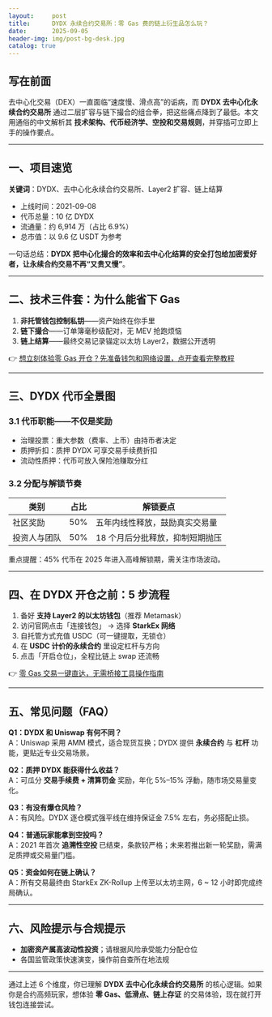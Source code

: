 ```yaml
---
layout:     post
title:      DYDX 永续合约交易所：零 Gas 费的链上衍生品怎么玩？
date:       2025-09-05
header-img: img/post-bg-desk.jpg
catalog: true
---
```


## 写在前面
去中心化交易（DEX）一直面临“速度慢、滑点高”的诟病，而 **DYDX 去中心化永续合约交易所** 通过二层扩容与链下撮合的组合拳，把这些痛点降到了最低。本文用通俗的中文解析其 **技术架构、代币经济学、空投和交易规则**，并穿插可立即上手的操作要点。

---

## 一、项目速览
**关键词**：DYDX、去中心化永续合约交易所、Layer2 扩容、链上结算

- 上线时间：2021-09-08  
- 代币总量：10 亿 DYDX  
- 流通量：约 6,914 万（占比 6.9%）  
- 总市值：以 9.6 亿 USDT 为参考  

一句话总结：**DYDX 把中心化撮合的效率和去中心化结算的安全打包给加密爱好者，让永续合约交易不再“又贵又慢”**。

---

## 二、技术三件套：为什么能省下 Gas
1. **非托管钱包控制私钥**——资产始终在你手里  
2. **链下撮合**——订单簿毫秒级配对，无 MEV 抢跑烦恼  
3. **链上结算**——最终交易记录锚定以太坊 Layer2，数据公开透明  

👉 [想立刻体验零 Gas 开仓？先准备钱包和网络设置，点开查看完整教程](https://okxdog.com/)

---

## 三、DYDX 代币全景图

### 3.1 代币职能——不仅是奖励
- 治理投票：重大参数（费率、上币）由持币者决定  
- 质押折扣：质押 DYDX 可享交易手续费折扣  
- 流动性质押：代币可放入保险池赚取分红  

### 3.2 分配与解锁节奏
| 类别               | 占比   | 解锁要点                              |
|--------------------|--------|---------------------------------------|
| 社区奖励           | 50%    | 五年内线性释放，鼓励真实交易量        |
| 投资人与团队       | 50%    | 18 个月后分批释放，抑制短期抛压       |

重点提醒：45% 代币在 2025 年进入高峰解锁期，需关注市场波动。

---

## 四、在 DYDX 开仓之前：5 步流程
1. 备好 **支持 Layer2 的以太坊钱包**（推荐 Metamask）  
2. 访问官网点击「连接钱包」 → 选择 **StarkEx 网络**  
3. 自托管方式充值 USDC（可一键提取，无锁仓）  
4. 在 **USDC 计价的永续合约** 里设定杠杆与方向  
5. 点击「开启仓位」，全程比链上 swap 还流畅  

👉 [零 Gas 交易一键直达，无需桥接工具操作指南](https://okxdog.com/)

---

## 五、常见问题（FAQ）
**Q1：DYDX 和 Uniswap 有何不同？**  
A：Uniswap 采用 AMM 模式，适合现货互换；DYDX 提供 **永续合约** 与 **杠杆** 功能，更贴近专业交易场景。

**Q2：质押 DYDX 能获得什么收益？**  
A：可瓜分 **交易手续费 + 清算罚金** 奖励，年化 5%–15% 浮動，随市场交易量变化。

**Q3：有没有爆仓风险？**  
A：有风险。DYDX 逐仓模式强平线在维持保证金 7.5% 左右，务必搭配止损。

**Q4：普通玩家能拿到空投吗？**  
A：2021 年首次 **追溯性空投** 已结束，条款较严格；未来若推出新一轮奖励，需满足质押或交易量门槛。

**Q5：资金如何在链上确认？**  
A：所有交易最终由 StarkEx ZK-Rollup 上传至以太坊主网，6 ~ 12 小时即完成终局确认。

---

## 六、风险提示与合规提示
- **加密资产属高波动性投资**；请根据风险承受能力分配仓位  
- 各国监管政策快速演变，操作前自查所在地法规  

---

通过上述 6 个维度，你已理解 **DYDX 去中心化永续合约交易所** 的核心逻辑。如果你是合约高频玩家，想体验 **零 Gas、低滑点、链上存证** 的交易体验，现在就打开钱包连接尝试。